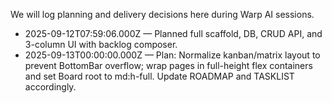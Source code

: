 We will log planning and delivery decisions here during Warp AI sessions.

- 2025-09-12T07:59:06.000Z — Planned full scaffold, DB, CRUD API, and 3-column UI with backlog composer.
- 2025-09-13T00:00:00.000Z — Plan: Normalize kanban/matrix layout to prevent BottomBar overflow; wrap pages in full-height flex containers and set Board root to md:h-full. Update ROADMAP and TASKLIST accordingly.
